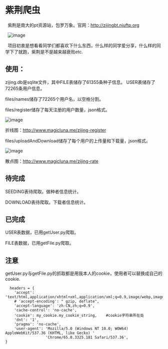 # 紫荆爬虫 
   紫荆是南大的pt资源站，包罗万象。官网：http://zijingbt.njuftp.org
   
   ![image](https://raw.githubusercontent.com/luna0607/zijing/master/imgs/%E7%B4%AB%E8%8D%86%E9%A6%96%E9%A1%B5.png)
   
   项目初衷是想看看同学们都喜欢下什么东西，什么样的同学爱分享，什么样的同学下了就跑，紫荆是不是越来越衰败etc.
 
   ## 使用：
   zijing.db是sqlite文件，其中FILE表储存了61355条种子信息。
   USER表储存了72265条用户信息。
   
   files/names储存了72265个用户名，以空格分割。
   
   files/register储存了每天注册的用户数量，json格式。
   
   ![image](https://raw.githubusercontent.com/luna0607/zijing/master/imgs/%E7%B4%AB%E8%8D%86%E6%AF%8F%E6%97%A5%E6%B3%A8%E5%86%8C%E4%BA%BA%E6%95%B0.png)

   
   折线图：http://www.magicluna.me/zijing-register
   
   files/uploadAndDownload储存了每个用户的上传量和下载量，json格式。
   
   ![image](https://raw.githubusercontent.com/luna0607/zijing/master/imgs/%E7%B4%AB%E8%8D%86%E7%94%A8%E6%88%B7%E4%B8%8A%E4%BC%A0%E4%B8%8B%E8%BD%BD%E6%95%A3%E7%82%B9%E5%9B%BE.png)
   
   散点图：http://www.magicluna.me/zijing-rate
   
   ## 待完成
   SEEDING表待爬取。做种者信息统计。
   
   DOWNLOAD表待爬取。下载者信息统计。
   
   ## 已完成
   
   USER表数据，已用getUser.py爬取。
   
   FILE表数据，已用getFile.py爬取。
   
   ## 注意
   
  getUser.py与getFile.py的抓取都是用我本人的cookie，使用者可以替换成自己的cookie.
  
      headers = {
        'accept': 'text/html,application/xhtml+xml,application/xml;q=0.9,image/webp,image/apng,*/*;q=0.8',
        # 'accept-encoding': " gzip, deflate",
        'accept-language': 'zh-CN,zh;q=0.9',
        'cache-control': 'no-cache',
        'cookie': my_cookie.my_cookie_string,    #cookie字符串所在处
        'dnt': '1',
        'pragma': 'no-cache',
        'user-agent': 'Mozilla/5.0 (Windows NT 10.0; WOW64) AppleWebKit/537.36 (KHTML, like Gecko) '
                      'Chrome/65.0.3325.181 Safari/537.36',
    }
